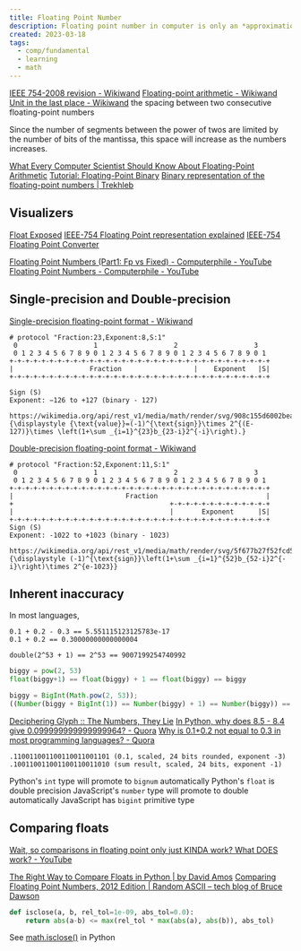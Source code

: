 ```yaml
---
title: Floating Point Number
description: Floating point number in computer is only an *approximation* of the actual value
created: 2023-03-18
tags:
  - comp/fundamental
  - learning
  - math
---
```


[IEEE 754-2008 revision - Wikiwand](https://www.wikiwand.com/en/IEEE_754-2008)
[Floating-point arithmetic - Wikiwand](https://www.wikiwand.com/en/Floating-point_arithmetic)
[Unit in the last place - Wikiwand](https://www.wikiwand.com/en/Unit_in_the_last_place) the spacing between two consecutive floating-point numbers

Since the number of segments between the power of twos are limited by the number of bits of the mantissa, this space will increase as the numbers increases.

[What Every Computer Scientist Should Know About Floating-Point Arithmetic](https://docs.oracle.com/cd/E19957-01/806-3568/ncg_goldberg.html)
[Tutorial: Floating-Point Binary](http://cstl-csm.semo.edu/xzhang/Class%20Folder/CS280/Workbook_HTML/FLOATING_tut.htm)
[Binary representation of the floating-point numbers | Trekhleb](https://trekhleb.dev/blog/2021/binary-floating-point/)

## Visualizers

[Float Exposed](https://float.exposed/0x00000000)
[IEEE-754 Floating Point representation explained](https://bartaz.github.io/ieee754-visualization/)
[IEEE-754 Floating Point Converter](https://h-schmidt.net/FloatConverter/IEEE754.html)

[Floating Point Numbers (Part1: Fp vs Fixed) - Computerphile - YouTube](https://www.youtube.com/watch?v=f4ekifyijIg)
[Floating Point Numbers - Computerphile - YouTube](https://www.youtube.com/watch?v=PZRI1IfStY0)

## Single-precision and Double-precision

[Single-precision floating-point format - Wikiwand](https://www.wikiwand.com/en/Single-precision_floating-point_format)

```
# protocol "Fraction:23,Exponent:8,S:1"
 0                   1                   2                   3
 0 1 2 3 4 5 6 7 8 9 0 1 2 3 4 5 6 7 8 9 0 1 2 3 4 5 6 7 8 9 0 1
+-+-+-+-+-+-+-+-+-+-+-+-+-+-+-+-+-+-+-+-+-+-+-+-+-+-+-+-+-+-+-+-+
|                   Fraction                  |    Exponent   |S|
+-+-+-+-+-+-+-+-+-+-+-+-+-+-+-+-+-+-+-+-+-+-+-+-+-+-+-+-+-+-+-+-+

Sign (S)
Exponent: −126 to +127 (binary - 127)

https://wikimedia.org/api/rest_v1/media/math/render/svg/908c155d6002beadf2df5a7c05e954ec2373ca16
{\displaystyle {\text{value}}=(-1)^{\text{sign}}\times 2^{(E-127)}\times \left(1+\sum _{i=1}^{23}b_{23-i}2^{-i}\right).}
```

[Double-precision floating-point format - Wikiwand](https://www.wikiwand.com/en/Double-precision_floating-point_format)

```
# protocol "Fraction:52,Exponent:11,S:1"
 0                   1                   2                   3
 0 1 2 3 4 5 6 7 8 9 0 1 2 3 4 5 6 7 8 9 0 1 2 3 4 5 6 7 8 9 0 1
+-+-+-+-+-+-+-+-+-+-+-+-+-+-+-+-+-+-+-+-+-+-+-+-+-+-+-+-+-+-+-+-+
|                            Fraction                           |
+                                       +-+-+-+-+-+-+-+-+-+-+-+-+
|                                       |       Exponent      |S|
+-+-+-+-+-+-+-+-+-+-+-+-+-+-+-+-+-+-+-+-+-+-+-+-+-+-+-+-+-+-+-+-+
Sign (S)
Exponent: -1022 to +1023 (binary - 1023)

https://wikimedia.org/api/rest_v1/media/math/render/svg/5f677b27f52fcd521355049a560d53b5c01800e1
{\displaystyle (-1)^{\text{sign}}\left(1+\sum _{i=1}^{52}b_{52-i}2^{-i}\right)\times 2^{e-1023}}
```

## Inherent inaccuracy

In most languages,

```
0.1 + 0.2 - 0.3 == 5.551115123125783e-17
0.1 + 0.2 == 0.30000000000000004

double(2^53 + 1) == 2^53 == 9007199254740992
```

```python
biggy = pow(2, 53)
float(biggy+1) == float(biggy) + 1 == float(biggy) == biggy
```

```js
biggy = BigInt(Math.pow(2, 53));
((Number(biggy + BigInt(1)) == Number(biggy) + 1) == Number(biggy)) == biggy;
```

[Deciphering Glyph :: The Numbers, They Lie](https://blog.glyph.im/2019/10/the-numbers-they-lie.html)
[In Python, why does 8.5 - 8.4 give 0.099999999999999964? - Quora](https://www.quora.com/In-Python-why-does-8-5-8-4-give-0-099999999999999964)
[Why is 0.1+0.2 not equal to 0.3 in most programming languages? - Quora](https://www.quora.com/Why-is-0-1+0-2-not-equal-to-0-3-in-most-programming-languages)

```
.110011001100110011001101 (0.1, scaled, 24 bits rounded, exponent -3)
.100110011001100110011010 (sum result, scaled, 24 bits, exponent -1)
```

Python's `int` type will promote to `bignum` automatically
Python's `float` is double precision
JavaScript's `number` type will promote to double automatically
JavaScript has `bigint` primitive type

## Comparing floats

[Wait, so comparisons in floating point only just KINDA work? What DOES work? - YouTube](https://www.youtube.com/watch?v=Oo89kOv9pVk)

[The Right Way to Compare Floats in Python | by David Amos](https://davidamos.dev/the-right-way-to-compare-floats-in-python/)
[Comparing Floating Point Numbers, 2012 Edition | Random ASCII – tech blog of Bruce Dawson](https://randomascii.wordpress.com/2012/02/25/comparing-floating-point-numbers-2012-edition/)

```python
def isclose(a, b, rel_tol=1e-09, abs_tol=0.0):
    return abs(a-b) <= max(rel_tol * max(abs(a), abs(b)), abs_tol)
```

See [math.isclose()](https://docs.python.org/3/library/math.html#math.isclose) in Python

